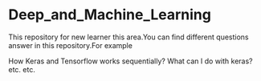 # Deep_and_Machine_Learning

This repository for new learner this area.You can find different questions answer in this repository.For example

How Keras and Tensorflow works sequentially?
What can I do with keras?
etc. etc.

